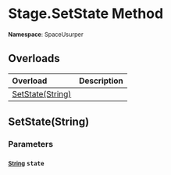 # Stage.SetState Method

<small>**Namespace**: SpaceUsurper</small>

## Overloads

<div markdown="1" class="member-table">

| Overload | Description |
| :------- | ----------- |
| [SetState(String)](#String_) |  | 

</div>

## SetState(String)
### Parameters
#### <small>[String](https://docs.microsoft.com/en-us/dotnet/api/system.string?view=netframework-4.5)</small> `state`

